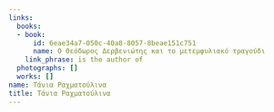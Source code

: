 ```yaml
---
links:
  books:
  - book:
      id: 6eae34a7-050c-40a8-8057-8beae151c751
      name: Ο Θεόδωρος Δερβενιώτης και το μετεμφυλιακό τραγούδι
    link_phrase: is the author of
  photographs: []
  works: []
name: Τάνια Ραχματούλινα
title: Τάνια Ραχματούλινα
---
```


